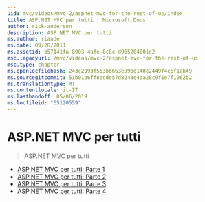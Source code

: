 ```yaml
---
uid: mvc/videos/mvc-2/aspnet-mvc-for-the-rest-of-us/index
title: ASP.NET MVC per tutti | Microsoft Docs
author: rick-anderson
description: ASP.NET MVC per tutti
ms.author: riande
ms.date: 09/28/2011
ms.assetid: b57141fa-8903-4afe-8c8c-d965204001e2
msc.legacyurl: /mvc/videos/mvc-2/aspnet-mvc-for-the-rest-of-us
msc.type: chapter
ms.openlocfilehash: 243e2093f563b6663e99bd140e2449f4c5f1ab49
ms.sourcegitcommit: 51b01b6ff8edde57d8243e4da28c9f1e7f1962b2
ms.translationtype: MT
ms.contentlocale: it-IT
ms.lasthandoff: 05/06/2019
ms.locfileid: "65120559"
---
```

# <a name="aspnet-mvc-for-the-rest-of-us"></a>ASP.NET MVC per tutti

> ASP.NET MVC per tutti

- [ASP.NET MVC per tutti: Parte 1](aspnet-mvc-for-the-rest-of-us-part-1.md)
- [ASP.NET MVC per tutti: Parte 2](aspnet-mvc-for-the-rest-of-us-part-2.md)
- [ASP.NET MVC per tutti: Parte 3](aspnet-mvc-for-the-rest-of-us-part-3.md)
- [ASP.NET MVC per tutti: Parte 4](aspnet-mvc-for-the-rest-of-us-part-4.md)
